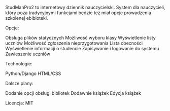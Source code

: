 StudManPro2 to internetowy dziennik nauczycielski.
System dla nauczycieli, który poza tradycyjnymi funkcjami
będzie też miał opcje prowadzenia szkolenej ebibioteki.

Opcje:

Obsługa plików statycznych
Możliwość wyboru klasy
Wyświetlenie listy uczniów
Możliwość zgłoszenia nieprzygotowania
Lista obecności
Wyświetlenie informacji o studencie
Zapisywanie i logowanie do systemu
Zawieszenie uczniów

Technologie:

Python/Django
HTML/CSS

Dalsze plany:

Dodanie opcji obsługi bibliotek
Dodawnie książek
Edycja książek

Licencja: MIT
